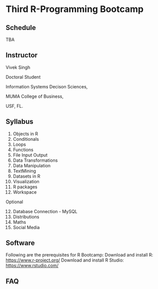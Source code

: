 # Third R-Programming Bootcamp

## Schedule
TBA

## Instructor

Vivek Singh

Doctoral Student

Information Systems Decison Sciences,

MUMA College of Business,

USF, FL.

## Syllabus

1. Objects in R
2. Conditionals
3. Loops	
4. Functions
5. File Input Output
6. Data Transformations
7. Data Manipulation
8. TextMining	
9. Datasets in R
10. Visualization	
11. R packages
12. Workspace

Optional 	

12. Database Connection - MySQL
13. Distributions
14. Maths	
15. Social Media

## Software

Following are the prerequisites for R Bootcamp:
Download and install R: https://www.r-project.org/
Download and install R Studio: https://www.rstudio.com/

## FAQ
